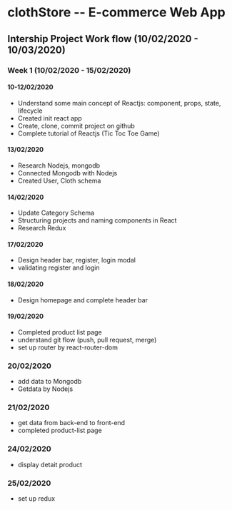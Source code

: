 # clothStore -- E-commerce Web App
## Intership Project Work flow (10/02/2020 - 10/03/2020)
### Week 1 (10/02/2020 - 15/02/2020)
#### 10-12/02/2020
- Understand some main concept of Reactjs: component, props, state, lifecycle
- Created init react app
- Create, clone, commit project on github
- Complete tutorial of Reactjs (Tic Toc Toe Game)
#### 13/02/2020
- Research Nodejs, mongodb
- Connected Mongodb with Nodejs 
- Created User, Cloth schema
#### 14/02/2020
- Update Category Schema
- Structuring projects and naming components in React
- Research Redux
#### 17/02/2020
- Design header bar, register, login modal
- validating register and login
#### 18/02/2020
- Design homepage and complete header bar
#### 19/02/2020
- Completed product list page
- understand git flow (push, pull request, merge)
- set up router by react-router-dom
### 20/02/2020
- add data to Mongodb
- Getdata by Nodejs
### 21/02/2020
- get data from back-end to front-end
- completed product-list page
### 24/02/2020
- display detait product
### 25/02/2020
- set up redux
